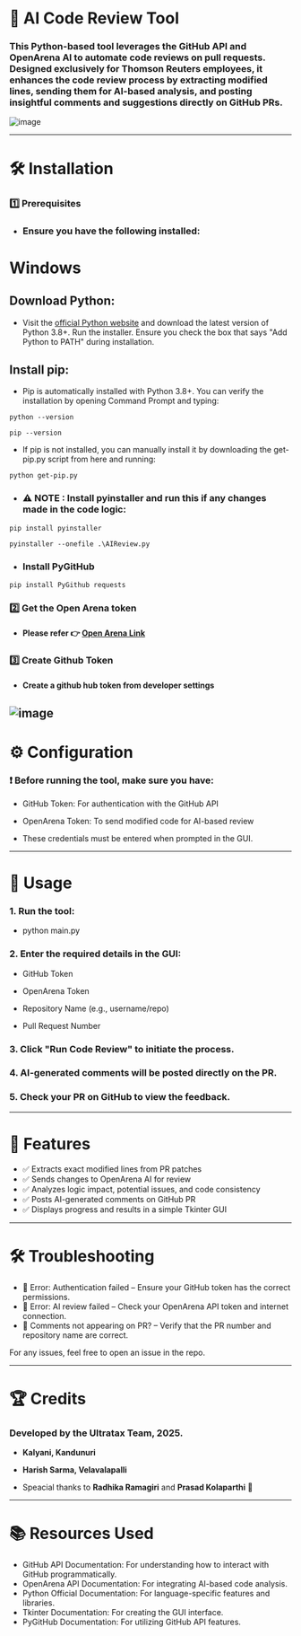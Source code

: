 # 🚀 AI Code Review Tool

### This Python-based tool leverages the GitHub API and OpenArena AI to automate code reviews on pull requests. Designed exclusively for Thomson Reuters employees, it enhances the code review process by extracting modified lines, sending them for AI-based analysis, and posting insightful comments and suggestions directly on GitHub PRs.

![image](https://github.com/user-attachments/assets/c0118111-497b-4fe6-a760-37867832717e)


---

# 🛠 Installation

### 1️⃣ Prerequisites

- ### Ensure you have the following installed:

# Windows
## Download Python:
- Visit the [official Python website](https://www.python.org/downloads/) and download the latest version of Python 3.8+.
Run the installer. Ensure you check the box that says "Add Python to PATH" during installation.

## Install pip:

- Pip is automatically installed with Python 3.8+. You can verify the installation by opening Command Prompt and typing:
```
python --version
```
```
pip --version
```

- If pip is not installed, you can manually install it by downloading the get-pip.py script from here and running:
```
python get-pip.py
```
- ### ⚠️ NOTE : Install pyinstaller and run this if any changes made in the code logic:

```
pip install pyinstaller
```
```
pyinstaller --onefile .\AIReview.py
```

- ### Install PyGitHub 

```
pip install PyGithub requests
```

### 2️⃣ Get the Open Arena token

- #### Please refer 👉 [Open Arena Link](https://helix.thomsonreuters.com/static-sites/site-builds/gcs-ml_ai-platform-documentation/ai-platform/09_openarena/api_user_guide.html#step-5-locate-your-esso-token)


### 3️⃣ Create Github Token
- #### Create a github hub token from developer settings 

![image](https://github.com/user-attachments/assets/f7eac2cc-b91a-4cf5-b589-5654ee371283)
---

# ⚙️ Configuration

### ❗ Before running the tool, make sure you have:

- GitHub Token: For authentication with the GitHub API

- OpenArena Token: To send modified code for AI-based review

- These credentials must be entered when prompted in the GUI.

---
# 🚀 Usage

### 1. Run the tool:

- python main.py


### 2. Enter the required details in the GUI:

- GitHub Token

- OpenArena Token

- Repository Name (e.g., username/repo)

- Pull Request Number


### 3. Click "Run Code Review" to initiate the process.


### 4. AI-generated comments will be posted directly on the PR.


### 5. Check your PR on GitHub to view the feedback.

---

# 📌 Features

- ✅ Extracts exact modified lines from PR patches
- ✅ Sends changes to OpenArena AI for review
- ✅ Analyzes logic impact, potential issues, and code consistency
- ✅ Posts AI-generated comments on GitHub PR
- ✅ Displays progress and results in a simple Tkinter GUI


---

# 🛠 Troubleshooting

- 🔹 Error: Authentication failed – Ensure your GitHub token has the correct permissions.
- 🔹 Error: AI review failed – Check your OpenArena API token and internet connection.
- 🔹 Comments not appearing on PR? – Verify that the PR number and repository name are correct.

For any issues, feel free to open an issue in the repo.

---

# 🏆 Credits

### Developed by the Ultratax Team, 2025.
- **Kalyani, Kandunuri**
- **Harish Sarma, Velavalapalli**

- Speacial thanks to **Radhika Ramagiri** and **Prasad Kolaparthi** 💖

---

# 📚 Resources Used
- GitHub API Documentation: For understanding how to interact with GitHub programmatically.
- OpenArena API Documentation: For integrating AI-based code analysis.
- Python Official Documentation: For language-specific features and libraries.
- Tkinter Documentation: For creating the GUI interface.
- PyGitHub Documentation: For utilizing GitHub API features.
